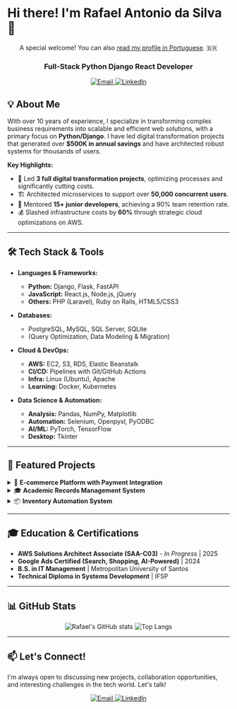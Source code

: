 # Hi there! I'm Rafael Antonio da Silva 👋
<p align="center">A special welcome! You can also <a href="README-pt.md">read my profile in Portuguese</a>. 🇧🇷</p>

<div align="center">
  <h3>Full-Stack Python Django React Developer</h3>
</div>

<div align="center">
  <a href="mailto:rafael.fullstackdeveloper@gmail.com">
    <img src="https://img.shields.io/badge/Email-D14836?style=for-the-badge&logo=gmail&logoColor=white" alt="Email">
  </a>
  <a href="https://www.linkedin.com/in/rafael-antonio-da-silva-330633368/" target="_blank">
    <img src="https://img.shields.io/badge/LinkedIn-0077B5?style=for-the-badge&logo=linkedin&logoColor=white" alt="LinkedIn">
  </a>
</div>

## 💡 About Me

With over 10 years of experience, I specialize in transforming complex business requirements into scalable and efficient web solutions, with a primary focus on **Python/Django**. I have led digital transformation projects that generated over **$500K in annual savings** and have architected robust systems for thousands of users.

**Key Highlights:**
* 🚀 Led **3 full digital transformation projects**, optimizing processes and significantly cutting costs.
* 🏗️ Architected microservices to support over **50,000 concurrent users**.
* 👥 Mentored **15+ junior developers**, achieving a 90% team retention rate.
* 💰 Slashed infrastructure costs by **60%** through strategic cloud optimizations on AWS.

---

## 🛠️ Tech Stack & Tools

* **Languages & Frameworks:**
    * **Python:** Django, Flask, FastAPI
    * **JavaScript:** React.js, Node.js, jQuery
    * **Others:** PHP (Laravel), Ruby on Rails, HTML5/CSS3

* **Databases:**
    * PostgreSQL, MySQL, SQL Server, SQLite
    * (Query Optimization, Data Modeling & Migration)

* **Cloud & DevOps:**
    * **AWS:** EC2, S3, RDS, Elastic Beanstalk
    * **CI/CD:** Pipelines with Git/GitHub Actions
    * **Infra:** Linux (Ubuntu), Apache
    * **Learning:** Docker, Kubernetes

* **Data Science & Automation:**
    * **Analysis:** Pandas, NumPy, Matplotlib
    * **Automation:** Selenium, Openpyxl, PyODBC
    * **AI/ML:** PyTorch, TensorFlow
    * **Desktop:** Tkinter

---

## 🚀 Featured Projects

<details>
<summary>🛒 <strong>E-commerce Platform with Payment Integration</strong></summary>
<br>
  <ul>
    <li><strong>Tech Stack:</strong> Django, React.js, PostgreSQL, PagSeguro API.</li>
    <li><strong>Impact:</strong> Serves 1,000+ monthly active users and improved operational efficiency by 15%.</li>
    <li><strong>Features:</strong> Full product catalog, shopping cart, secure payment processing, and a custom admin dashboard.</li>
  </ul>
</details>

<details>
<summary>🎓 <strong>Academic Records Management System</strong></summary>
<br>
  <ul>
    <li><strong>Tech Stack:</strong> Python, Django, jQuery, Excel Integration.</li>
    <li><strong>Scale:</strong> Managed records for over 2,500 students and 60 professors.</li>
    <li><strong>Features:</strong> Comprehensive grade/record management, automated reporting, and a real-time analytics dashboard.</li>
  </ul>
</details>

<details>
<summary>📦 <strong>Inventory Automation System</strong></summary>
<br>
  <ul>
    <li><strong>Tech Stack:</strong> Python, Selenium, Openpyxl.</li>
    <li><strong>Impact:</strong> Reduced data processing time by 50% and manual work by 40%.</li>
    <li><strong>Features:</strong> Automated data extraction, intelligent report generation, and enterprise workflow automation.</li>
  </ul>
</details>

---

## 🎓 Education & Certifications

* **AWS Solutions Architect Associate (SAA-C03)** - *In Progress* | 2025
* **Google Ads Certified (Search, Shopping, AI-Powered)** | 2024
* **B.S. in IT Management** | Metropolitan University of Santos
* **Technical Diploma in Systems Development** | IFSP

---

## 📊 GitHub Stats

<div align="center">

![Rafael's GitHub stats](https://github-readme-stats.vercel.app/api?username=rafaelfullstackdeveloper&show_icons=true&theme=radical&hide_border=true)
![Top Langs](https://github-readme-stats.vercel.app/api/top-langs/?username=rafaelfullstackdeveloper&layout=compact&theme=radical&hide_border=true)

</div>

---

## 📫 Let's Connect!

I'm always open to discussing new projects, collaboration opportunities, and interesting challenges in the tech world. Let's talk!

<div align="center">
  <a href="mailto:rafael.fullstackdeveloper@gmail.com">
    <img src="https://img.shields.io/badge/Email-D14836?style=for-the-badge&logo=gmail&logoColor=white" alt="Email">
  </a>
  <a href="https://www.linkedin.com/in/rafael-antonio-da-silva-330633368/" target="_blank">
    <img src="https://img.shields.io/badge/LinkedIn-0077B5?style=for-the-badge&logo=linkedin&logoColor=white" alt="LinkedIn">
  </a>
</div>
